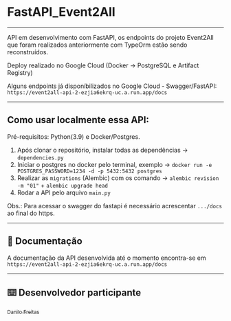 # FastAPI_Event2All

---

API em desenvolvimento com FastAPI, os endpoints do projeto Event2All que foram realizados anteriormente com TypeOrm estão sendo reconstruídos. 

Deploy realizado no Google Cloud (Docker -> PostgreSQL e Artifact Registry)

Alguns endpoints já disponíbilizados no Google Cloud - Swagger/FastAPI: `https://event2all-api-2-ezjia6ekrq-uc.a.run.app/docs`

---
## Como usar localmente essa API:
Pré-requisitos: Python(3.9) e Docker/Postgres.

  1) Após clonar o repositório, instalar todas as dependências -> `dependencies.py`
  2) Iniciar o postgres no docker pelo terminal, exemplo -> `docker run -e POSTGRES_PASSWORD=1234 -d -p 5432:5432 postgres`
  3) Realizar as `migrations` (Alembic) com os comando -> `alembic revision -m "01"` + `alembic upgrade head`
  4) Rodar a API pelo arquivo `main.py`
  
  Obs.: Para acessar o swagger do fastapi é necessário acrescentar `.../docs` ao final do https. 
  
---

## :page_with_curl: Documentação

A documentação da API desenvolvida até o momento encontra-se em `https://event2all-api-2-ezjia6ekrq-uc.a.run.app/docs`


---


## :keyboard: Desenvolvedor participante
 
[<sub>Danilo Freitas</sub>](https://github.com/danilojpfreitas)  


